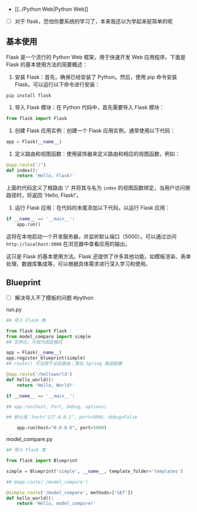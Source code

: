 - [[../Python Web|Python Web]]

- [ ] 对于 flask，恐怕你要系统的学习了，本来我还以为学起来挺简单的呢

## 基本使用

Flask 是一个流行的 Python Web 框架，用于快速开发 Web 应用程序。下面是 Flask 的基本使用方法的简要概述：

1. 安装 Flask：首先，确保已经安装了 Python。然后，使用 pip 命令安装 Flask。可以运行以下命令进行安装：

```
pip install flask
```

1. 导入 Flask 模块：在 Python 代码中，首先需要导入 Flask 模块：

```python
from flask import Flask
```

1. 创建 Flask 应用实例：创建一个 Flask 应用实例，通常使用以下代码：

```python
app = Flask(__name__)
```

1. 定义路由和视图函数：使用装饰器来定义路由和相应的视图函数，例如：

```python
@app.route('/')
def index():
    return 'Hello, Flask!'
```

上面的代码定义了根路由 '/' 并将其与名为 `index` 的视图函数绑定，当用户访问根路径时，将返回 'Hello, Flask!'。

1. 运行 Flask 应用：在代码的末尾添加以下代码，以运行 Flask 应用：

```python
if __name__ == '__main__':
    app.run()
```

这将在本地启动一个开发服务器，并监听默认端口（5000）。可以通过访问 `http://localhost:5000` 在浏览器中查看应用的输出。

这只是 Flask 的基本使用方法。Flask 还提供了许多其他功能，如模板渲染、表单处理、数据库集成等，可以根据具体需求进行深入学习和使用。

## Blueprint

- [ ] 解决导入不了模板的问题 #python

run.py

```python
## 导入 Flask 类

from flask import Flask  
from model_compare import simple
## 实例化，可视为固定格式

app = Flask(__name__)  
app.register_blueprint(simple)
## route() 方法用于设定路由；类似 Spring 路由配置

@app.route('/helloworld')  
def hello_world():  
    return 'Hello, World!'

if __name__ == '__main__':

## app.run(host, Port, Debug, options)

## 默认值：host="127.0.0.1", port=5000, debug=False

    app.run(host="0.0.0.0", port=5000)

```

model_compare.py

```python
## 导入 Flask 类

from flask import Blueprint

simple = Blueprint('simple', __name__, template_folder='templates')

## @app.route('/model_compare')

@simple.route('/model_compare', methods=['GET'])  
def hello_world():  
    return 'Hello, model_compare!'
```
